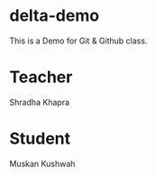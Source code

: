 # delta-demo
This is a Demo for Git &amp; Github class.

# Teacher
Shradha Khapra

# Student
Muskan Kushwah